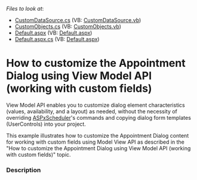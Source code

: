 <!-- default file list -->
*Files to look at*:

* [CustomDataSource.cs](./CS/WebApplication1/CustomDataSource.cs) (VB: [CustomDataSource.vb](./VB/WebApplication1/CustomDataSource.vb))
* [CustomObjects.cs](./CS/WebApplication1/CustomObjects.cs) (VB: [CustomObjects.vb](./VB/WebApplication1/CustomObjects.vb))
* [Default.aspx](./CS/WebApplication1/Default.aspx) (VB: [Default.aspx](./VB/WebApplication1/Default.aspx))
* [Default.aspx.cs](./CS/WebApplication1/Default.aspx.cs) (VB: [Default.aspx](./VB/WebApplication1/Default.aspx))
<!-- default file list end -->
# How to customize the Appointment Dialog using View Model API (working with custom fields)


<p>View Model API enables you to customize dialog element characteristics (values, availability, and a layout) as needed, without the necessity of overriding <a href="http://help_db/ReferenceBrowserMain_17_2/LoadItem.aspx?Member=T%3aDevExpress.Web.ASPxScheduler.ASPxScheduler&Template=ClassTopic">ASPxScheduler</a>'s commands and copying dialog form templates (UserControls) into your project.</p>
<p>This example illustrates how to customize the Appointment Dialog content for working with custom fields using Model View API as described in the "How to customize the Appointment Dialog using View Model API (working with custom fields)" topic. </p>


<h3>Description</h3>

&nbsp;

<br/>


